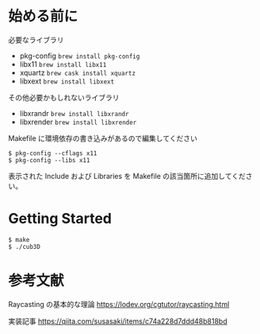 # 始める前に

必要なライブラリ

- pkg-config `brew install pkg-config`
- libx11 `brew install libx11`
- xquartz `brew cask install xquartz`
- libxext `brew install libxext`

その他必要かもしれないライブラリ

- libxrandr `brew install libxrandr`
- libxrender `brew install libxrender`

Makefile に環境依存の書き込みがあるので編集してください

```
$ pkg-config --cflags x11
$ pkg-config --libs x11
```

表示された Include および Libraries を Makefile の該当箇所に追加してください。

# Getting Started

```
$ make
$ ./cub3D
```

# 参考文献

Raycasting の基本的な理論
https://lodev.org/cgtutor/raycasting.html

実装記事
https://qiita.com/susasaki/items/c74a228d7ddd48b818bd
